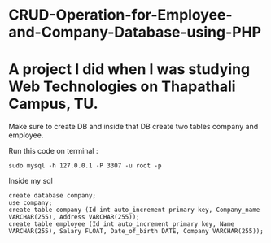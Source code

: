 # CRUD-Operation-for-Employee-and-Company-Database-using-PHP
# A project I did when I was studying Web Technologies on Thapathali Campus, TU.

Make sure to create DB and inside that DB create two tables company and employee.

Run this code on terminal :

```
sudo mysql -h 127.0.0.1 -P 3307 -u root -p
```
Inside my sql
```
create database company;
use company;
create table company (Id int auto_increment primary key, Company_name VARCHAR(255), Address VARCHAR(255));
create table employee (Id int auto_increment primary key, Name VARCHAR(255), Salary FLOAT, Date_of_birth DATE, Company VARCHAR(255));
```
